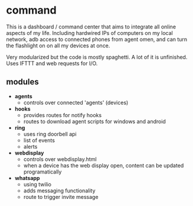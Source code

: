 # command

This is a dashboard / command center that aims to integrate all online aspects of my life. Including hardwired IPs of computers on my local network, adb access to connected phones from agent omen, and can turn the flashlight on on all my devices at once.

Very modularized but the code is mostly spaghetti. A lot of it is unfinished. Uses IFTTT and web requests for I/O.

## modules

* **agents**
    * controls over connected 'agents' (devices)
* **hooks**
    * provides routes for notify hooks
    * routes to download agent scripts for windows and android
* **ring**
    * uses ring doorbell api
    * list of events
    * alerts
* **webdisplay**
    * controls over webdisplay.html
    * when a device has the web display open, content can be updated programatically
* **whatsapp**
    * using twilio
    * adds messaging functionality
    * route to trigger invite message